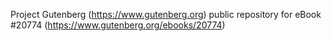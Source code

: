 Project Gutenberg (https://www.gutenberg.org) public repository for eBook #20774 (https://www.gutenberg.org/ebooks/20774)
